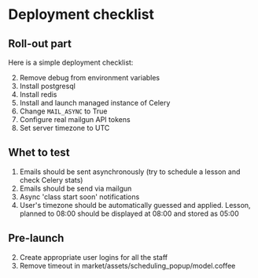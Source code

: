 # Deployment checklist

## Roll-out part

Here is a simple deployment checklist:

2. Remove debug from environment variables
5. Install postgresql
2. Install redis
1. Install and launch managed instance of Celery
2. Change `MAIL_ASYNC` to True
3. Configure real mailgun API tokens
5. Set server timezone to UTC


## Whet to test

1. Emails should be sent asynchronously (try to schedule a lesson and check Celery stats)
1. Emails should be send via mailgun
3. Async 'class start soon' notifications
2. User's timezone should be automatically guessed and applied. Lesson, planned to 08:00 should be displayed at 08:00 and stored as 05:00


## Pre-launch

2. Create appropriate user logins for all the staff
1. Remove timeout in market/assets/scheduling_popup/model.coffee
